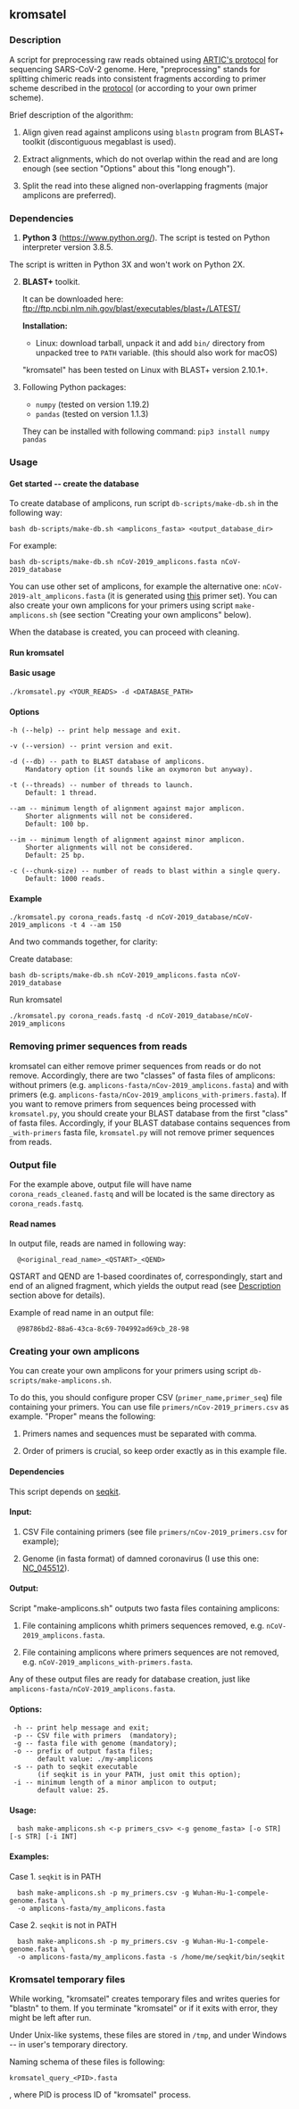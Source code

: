 ## kromsatel

### Description

A script for preprocessing raw reads obtained using [ARTIC's protocol](https://artic.network/ncov-2019) for sequencing SARS-CoV-2 genome. Here, "preprocessing" stands for splitting chimeric reads into consistent fragments according to primer scheme described in the [protocol](https://artic.network/ncov-2019) (or according to your own primer scheme).

Brief description of the algorithm:

1. Align given read against amplicons using `blastn` program from BLAST+ toolkit (discontiguous megablast is used).

2. Extract alignments, which do not overlap within the read and are long enough (see section "Options" about this "long enough").

3. Split the read into these aligned non-overlapping fragments (major amplicons are preferred).

### Dependencies

1. **Python 3** (https://www.python.org/). The script is tested on Python interpreter version 3.8.5.

  The script is written in Python 3X and won't work on Python 2X.

2. **BLAST+** toolkit.

   It can be downloaded here: ftp://ftp.ncbi.nlm.nih.gov/blast/executables/blast+/LATEST/

   **Installation:**

   - Linux: download tarball, unpack it and add `bin/` directory from unpacked tree to `PATH` variable.
     (this should also work for macOS)

   "kromsatel" has been tested on Linux with BLAST+ version 2.10.1+.

3. Following Python packages:

   - `numpy` (tested on version 1.19.2)
   - `pandas` (tested on version 1.1.3)

   They can be installed with following command: `pip3 install numpy pandas`

### Usage

#### Get started -- create the database

To create database of amplicons, run script `db-scripts/make-db.sh` in the following way:

```
bash db-scripts/make-db.sh <amplicons_fasta> <output_database_dir>

```
For example:
```
bash db-scripts/make-db.sh nCoV-2019_amplicons.fasta nCoV-2019_database
```

You can use other set of amplicons, for example the alternative one: `nCoV-2019-alt_amplicons.fasta` (it is generated using [this](https://github.com/ItokawaK/Alt_nCov2019_primers) primer set). You can also create your own amplicons for your primers using script `make-amplicons.sh` (see section "Creating your own amplicons" below).

When the database is created, you can proceed with cleaning.

#### Run kromsatel

#### Basic usage

```
./kromsatel.py <YOUR_READS> -d <DATABASE_PATH>
```

#### Options

```
-h (--help) -- print help message and exit.

-v (--version) -- print version and exit.

-d (--db) -- path to BLAST database of amplicons.
    Mandatory option (it sounds like an oxymoron but anyway).

-t (--threads) -- number of threads to launch.
    Default: 1 thread.

--am -- minimum length of alignment against major amplicon.
    Shorter alignments will not be considered.
    Default: 100 bp.

--im -- minimum length of alignment against minor amplicon.
    Shorter alignments will not be considered.
    Default: 25 bp.

-c (--chunk-size) -- number of reads to blast within a single query.
    Default: 1000 reads.
```

#### Example
```
./kromsatel.py corona_reads.fastq -d nCoV-2019_database/nCoV-2019_amplicons -t 4 --am 150
```

And two commands together, for clarity:

Create database:

`bash db-scripts/make-db.sh nCoV-2019_amplicons.fasta nCoV-2019_database`

Run kromsatel

`./kromsatel.py corona_reads.fastq -d nCoV-2019_database/nCoV-2019_amplicons`

### Removing primer sequences from reads

kromsatel can either remove primer sequences from reads or do not remove. Accordingly, there are two "classes" of fasta files of amplicons: without primers (e.g. `amplicons-fasta/nCov-2019_amplicons.fasta`) and with primers (e.g. `amplicons-fasta/nCov-2019_amplicons_with-primers.fasta`). If you want to remove primers from sequences being processed with `kromsatel.py`, you should create your BLAST database from the first "class" of fasta files. Accordingly, if your BLAST database contains sequences from `_with-primers` fasta file, `kromsatel.py` will not remove primer sequences from reads.

### Output file

For the example above, output file will have name `corona_reads_cleaned.fastq` and will be located is the same directory as `corona_reads.fastq`.

#### Read names

In output file, reads are named in following way:

```
  @<original_read_name>_<QSTART>_<QEND>
```

QSTART and QEND are 1-based coordinates of, correspondingly, start and end of an aligned fragment, which yields the output read (see [Description](#Description) section above for details).

Example of read name in an output file:
```
  @98786bd2-88a6-43ca-8c69-704992ad69cb_28-98
```

### Creating your own amplicons

You can create your own amplicons for your primers using script `db-scripts/make-amplicons.sh`.

To do this, you should configure proper CSV (`primer_name,primer_seq`) file containing your primers. You can use file `primers/nCov-2019_primers.csv` as example. "Proper" means the following:

1. Primers names and sequences must be separated with comma.

2. Order of primers is crucial, so keep order exactly as in this example file.

#### Dependencies

This script depends on [seqkit](https://github.com/shenwei356/seqkit).

#### Input:

1. CSV File containing primers (see file `primers/nCov-2019_primers.csv` for example);

2. Genome (in fasta format) of damned coronavirus (I use this one: [NC_045512](https://www.ncbi.nlm.nih.gov/nuccore/NC_045512)).

#### Output:

Script "make-amplicons.sh" outputs two fasta files containing amplicons:

1. File containing amplicons whith primers sequences removed, e.g. `nCoV-2019_amplicons.fasta`.

2. File containing amplicons where primers sequences are not removed, e.g. `nCoV-2019_amplicons_with-primers.fasta`.

Any of these output files are ready for database creation, just like `amplicons-fasta/nCoV-2019_amplicons.fasta`.

#### Options:
```
 -h -- print help message and exit;
 -p -- CSV file with primers  (mandatory);
 -g -- fasta file with genome (mandatory);
 -o -- prefix of output fasta files;
       default value: ./my-amplicons
 -s -- path to seqkit executable
       (if seqkit is in your PATH, just omit this option);
 -i -- minimum length of a minor amplicon to output;
       default value: 25.
 ```

#### Usage:
```
  bash make-amplicons.sh <-p primers_csv> <-g genome_fasta> [-o STR] [-s STR] [-i INT]
```
#### Examples:

Case 1. `seqkit` is in PATH
```
  bash make-amplicons.sh -p my_primers.csv -g Wuhan-Hu-1-compele-genome.fasta \
  -o amplicons-fasta/my_amplicons.fasta
```
Case 2. `seqkit` is not in PATH
```
  bash make-amplicons.sh -p my_primers.csv -g Wuhan-Hu-1-compele-genome.fasta \
  -o amplicons-fasta/my_amplicons.fasta -s /home/me/seqkit/bin/seqkit
```

### Kromsatel temporary files

While working, "kromsatel" creates temporary files and writes queries for "blastn" to them. If you terminate "kromsatel" or if it exits with error, they might be left after run.

Under Unix-like systems, these files are stored in `/tmp`, and under Windows -- in user's temporary directory.

Naming schema of these files is following:

```
kromsatel_query_<PID>.fasta
```
, where PID is process ID of "kromsatel" process.

